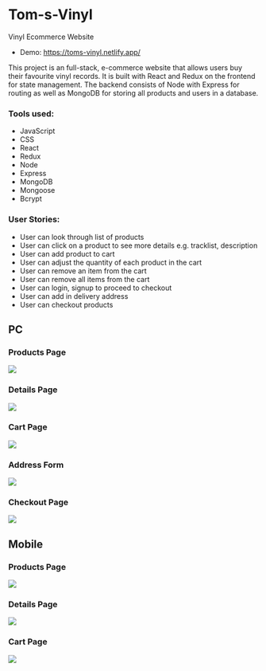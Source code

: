 # Tom-s-Vinyl
Vinyl Ecommerce Website

- Demo: https://toms-vinyl.netlify.app/

This project is an full-stack, e-commerce website that allows users buy their favourite vinyl records. It is built with React and Redux on the frontend for state management. The backend consists of Node with Express for routing as well as MongoDB for storing all products and users in a database. 

### Tools used:
- JavaScript 
- CSS
- React
- Redux
- Node
- Express
- MongoDB
- Mongoose
- Bcrypt


### User Stories: 

- User can look through list of products
- User can click on a product to see more details e.g. tracklist, description
- User can add product to cart
- User can adjust the quantity of each product in the cart
- User can remove an item from the cart
- User can remove all items from the cart
- User can login, signup to proceed to checkout
- User can add in delivery address
- User can checkout products

## PC

### Products Page
![](https://github.com/tom-morgan00/Tom-s-Vinyl/blob/master/1.png?raw=true)

### Details Page
![](https://github.com/tom-morgan00/Tom-s-Vinyl/blob/master/2.png?raw=true)

### Cart Page
![](https://github.com/tom-morgan00/Tom-s-Vinyl/blob/master/3.png?raw=true)

### Address Form
![](https://github.com/tom-morgan00/Tom-s-Vinyl/blob/master/4.png?raw=true)

### Checkout Page
![](https://github.com/tom-morgan00/Tom-s-Vinyl/blob/master/5.png?raw=true)

## Mobile

### Products Page
![](https://github.com/tom-morgan00/Tom-s-Vinyl/blob/master/6.png?raw=true)

### Details Page
![](https://github.com/tom-morgan00/Tom-s-Vinyl/blob/master/8.png?raw=true)

### Cart Page
![](https://github.com/tom-morgan00/Tom-s-Vinyl/blob/master/7.png?raw=true)
